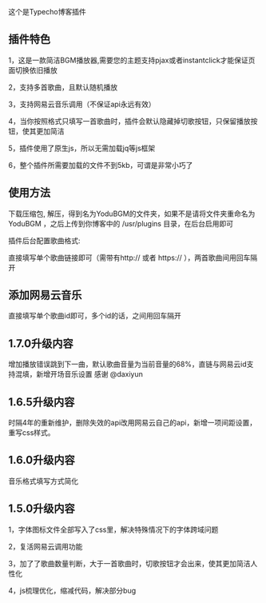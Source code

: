 这个是Typecho博客插件

## 插件特色

1，这是一款简洁BGM播放器,需要您的主题支持pjax或者instantclick才能保证页面切换依旧播放

2，支持多首歌曲，且默认随机播放

3，支持网易云音乐调用（不保证api永远有效）

4，当你按照格式只填写一首歌曲时，插件会默认隐藏掉切歌按钮，只保留播放按钮，使其更加简洁

5，插件使用了原生js，所以无需加载jq等js框架

6，整个插件所需要加载的文件不到5kb，可谓是非常小巧了

## 使用方法

下载压缩包, 解压，得到名为YoduBGM的文件夹，如果不是请将文件夹重命名为YoduBGM ，之后上传到你博客中的 /usr/plugins 目录，在后台启用即可

插件后台配置歌曲格式: 

直接填写单个歌曲链接即可（需带有http:// 或者 https:// ），两首歌曲间用回车隔开

## 添加网易云音乐

直接填写单个歌曲id即可，多个id的话，之间用回车隔开


## 1.7.0升级内容
增加播放错误跳到下一曲，默认歌曲音量为当前音量的68%，直链与网易云id支持混填，新增开场音乐设置
感谢 @daxiyun

## 1.6.5升级内容
时隔4年的重新维护，删除失效的api改用网易云自己的api，新增一项间距设置，重写css样式。

## 1.6.0升级内容

音乐格式填写方式简化

## 1.5.0升级内容

1，字体图标文件全部写入了css里，解决特殊情况下的字体跨域问题

2，复活网易云调用功能

3，加了了歌曲数量判断，大于一首歌曲时，切歌按钮才会出来，使其更加简洁人性化

4，js梳理优化，缩减代码，解决部分bug




